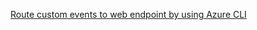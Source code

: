 [Route custom events to web endpoint by using Azure CLI](https://learn.microsoft.com/en-us/training/modules/azure-event-grid/8-event-grid-custom-events)

